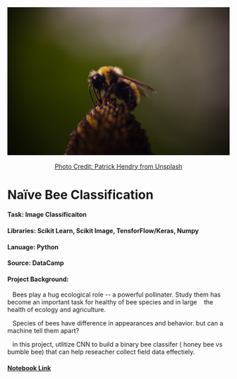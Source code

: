 <div align="center">
  <img src="patrick-hendry-bee-unsplash.jpg" alt="Source: Unsplash" width= 750ptx> 
  
  [Photo Credit: Patrick Hendry from Unsplash](URL "https://unsplash.com/photos/brown-and-yellow-bee-perched-on-flower-wTmdA5W2NgU")
</div>

 # Naïve Bee Classification

#### Task: Image Classificaiton 
#### Libraries: Scikit Learn, Scikit Image, TensforFlow/Keras, Numpy
#### Lanuage: Python
#### Source: DataCamp
#### Project Background: 
&nbsp;&nbsp; Bees play a hug ecological role -- a powerful pollinater. Study them has become an important task for healthy of bee species and in large 
&nbsp;&nbsp; the health of ecology and agriculture. <br>

&nbsp;&nbsp; Species of bees have difference in appearances and behavior. but can a machine tell them apart?  <br>

&nbsp;&nbsp; in this project, utlitize CNN to build a binary bee classifer ( honey bee vs bumble bee) that can help reseacher collect field data effectiely. <br>

#### [Notebook Link](URL "https://github.com/mei-pan/Bee-Classification/blob/e14cf3abd30c99f7f72394e6863fe2b7876d2c41/Nai%CC%88ve_Bee_Classification.ipynb")

